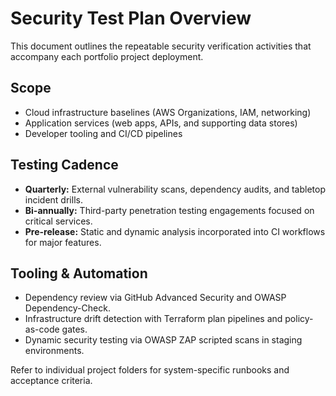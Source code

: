 # Security Test Plan Overview

This document outlines the repeatable security verification activities that accompany each portfolio project deployment.

## Scope
- Cloud infrastructure baselines (AWS Organizations, IAM, networking)
- Application services (web apps, APIs, and supporting data stores)
- Developer tooling and CI/CD pipelines

## Testing Cadence
- **Quarterly:** External vulnerability scans, dependency audits, and tabletop incident drills.
- **Bi-annually:** Third-party penetration testing engagements focused on critical services.
- **Pre-release:** Static and dynamic analysis incorporated into CI workflows for major features.

## Tooling & Automation
- Dependency review via GitHub Advanced Security and OWASP Dependency-Check.
- Infrastructure drift detection with Terraform plan pipelines and policy-as-code gates.
- Dynamic security testing via OWASP ZAP scripted scans in staging environments.

Refer to individual project folders for system-specific runbooks and acceptance criteria.
